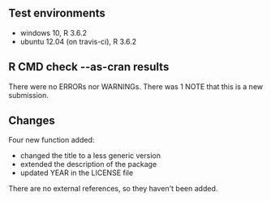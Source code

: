 ## Test environments

* windows 10, R 3.6.2
* ubuntu 12.04 (on travis-ci), R 3.6.2

## R CMD check --as-cran results

There were no ERRORs nor WARNINGs.
There was 1 NOTE that this is a new submission.

## Changes

Four new function added:

* changed the title to a less generic version
* extended the description of the package
* updated YEAR in the LICENSE file

There are no external references, so they haven't been added.
